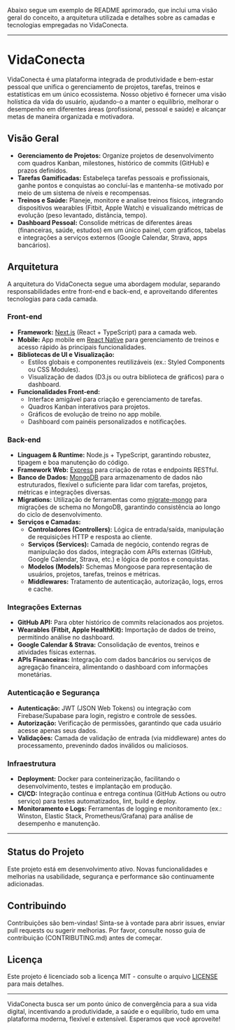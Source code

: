 Abaixo segue um exemplo de README aprimorado, que inclui uma visão geral do conceito, a arquitetura utilizada e detalhes sobre as camadas e tecnologias empregadas no VidaConecta.

---

# VidaConecta

VidaConecta é uma plataforma integrada de produtividade e bem-estar pessoal que unifica o gerenciamento de projetos, tarefas, treinos e estatísticas em um único ecossistema. Nosso objetivo é fornecer uma visão holística da vida do usuário, ajudando-o a manter o equilíbrio, melhorar o desempenho em diferentes áreas (profissional, pessoal e saúde) e alcançar metas de maneira organizada e motivadora.

## Visão Geral

- **Gerenciamento de Projetos:** Organize projetos de desenvolvimento com quadros Kanban, milestones, histórico de commits (GitHub) e prazos definidos.
- **Tarefas Gamificadas:** Estabeleça tarefas pessoais e profissionais, ganhe pontos e conquistas ao concluí-las e mantenha-se motivado por meio de um sistema de níveis e recompensas.
- **Treinos e Saúde:** Planeje, monitore e analise treinos físicos, integrando dispositivos wearables (Fitbit, Apple Watch) e visualizando métricas de evolução (peso levantado, distância, tempo).
- **Dashboard Pessoal:** Consolide métricas de diferentes áreas (financeiras, saúde, estudos) em um único painel, com gráficos, tabelas e integrações a serviços externos (Google Calendar, Strava, apps bancários).

## Arquitetura

A arquitetura do VidaConecta segue uma abordagem modular, separando responsabilidades entre front-end e back-end, e aproveitando diferentes tecnologias para cada camada.

### Front-end

- **Framework:** [Next.js](https://nextjs.org/) (React + TypeScript) para a camada web.
- **Mobile:** App mobile em [React Native](https://reactnative.dev/) para gerenciamento de treinos e acesso rápido às principais funcionalidades.
- **Bibliotecas de UI e Visualização:**  
  - Estilos globais e componentes reutilizáveis (ex.: Styled Components ou CSS Modules).  
  - Visualização de dados (D3.js ou outra biblioteca de gráficos) para o dashboard.
- **Funcionalidades Front-end:**  
  - Interface amigável para criação e gerenciamento de tarefas.  
  - Quadros Kanban interativos para projetos.  
  - Gráficos de evolução de treino no app mobile.  
  - Dashboard com painéis personalizados e notificações.

### Back-end

- **Linguagem & Runtime:** Node.js + TypeScript, garantindo robustez, tipagem e boa manutenção do código.
- **Framework Web:** [Express](https://expressjs.com/) para criação de rotas e endpoints RESTful.
- **Banco de Dados:** [MongoDB](https://www.mongodb.com/) para armazenamento de dados não estruturados, flexível o suficiente para lidar com tarefas, projetos, métricas e integrações diversas.
- **Migrations:** Utilização de ferramentas como [migrate-mongo](https://github.com/seppevs/migrate-mongo) para migrações de schema no MongoDB, garantindo consistência ao longo do ciclo de desenvolvimento.
- **Serviços e Camadas:**  
  - **Controladores (Controllers):** Lógica de entrada/saída, manipulação de requisições HTTP e resposta ao cliente.  
  - **Serviços (Services):** Camada de negócio, contendo regras de manipulação dos dados, integração com APIs externas (GitHub, Google Calendar, Strava, etc.) e lógica de pontos e conquistas.  
  - **Modelos (Models):** Schemas Mongoose para representação de usuários, projetos, tarefas, treinos e métricas.  
  - **Middlewares:** Tratamento de autenticação, autorização, logs, erros e cache.

### Integrações Externas

- **GitHub API:** Para obter histórico de commits relacionados aos projetos.
- **Wearables (Fitbit, Apple HealthKit):** Importação de dados de treino, permitindo análise no dashboard.
- **Google Calendar & Strava:** Consolidação de eventos, treinos e atividades físicas externas.
- **APIs Financeiras:** Integração com dados bancários ou serviços de agregação financeira, alimentando o dashboard com informações monetárias.

### Autenticação e Segurança

- **Autenticação:** JWT (JSON Web Tokens) ou integração com Firebase/Supabase para login, registro e controle de sessões.
- **Autorização:** Verificação de permissões, garantindo que cada usuário acesse apenas seus dados.
- **Validações:** Camada de validação de entrada (via middleware) antes do processamento, prevenindo dados inválidos ou maliciosos.

### Infraestrutura

- **Deployment:** Docker para conteinerização, facilitando o desenvolvimento, testes e implantação em produção.
- **CI/CD:** Integração contínua e entrega contínua (GitHub Actions ou outro serviço) para testes automatizados, lint, build e deploy.
- **Monitoramento e Logs:** Ferramentas de logging e monitoramento (ex.: Winston, Elastic Stack, Prometheus/Grafana) para análise de desempenho e manutenção.

---

## Status do Projeto

Este projeto está em desenvolvimento ativo. Novas funcionalidades e melhorias na usabilidade, segurança e performance são continuamente adicionadas.

## Contribuindo

Contribuições são bem-vindas! Sinta-se à vontade para abrir issues, enviar pull requests ou sugerir melhorias. Por favor, consulte nosso guia de contribuição (CONTRIBUTING.md) antes de começar.

## Licença

Este projeto é licenciado sob a licença MIT - consulte o arquivo [LICENSE](LICENSE) para mais detalhes.

---

VidaConecta busca ser um ponto único de convergência para a sua vida digital, incentivando a produtividade, a saúde e o equilíbrio, tudo em uma plataforma moderna, flexível e extensível. Esperamos que você aproveite!
